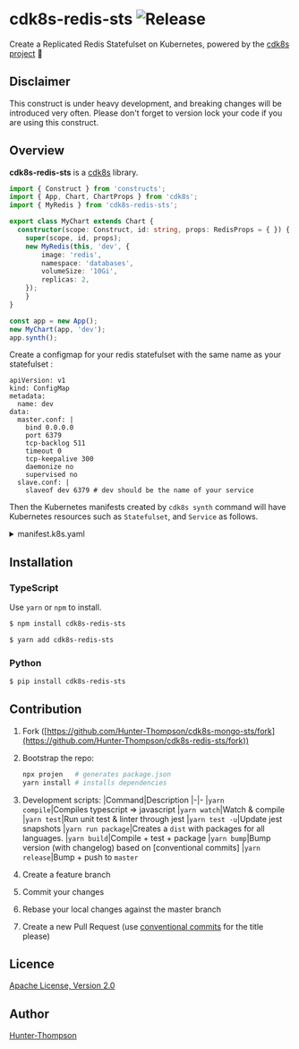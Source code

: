 # cdk8s-redis-sts  ![Release](https://github.com/Hunter-Thompson/cdk8s-redis-sts/workflows/Release/badge.svg?branch=development)

Create a Replicated Redis Statefulset on Kubernetes, powered by the [cdk8s project](https://cdk8s.io) 🚀

## Disclaimer 

This construct is under heavy development, and breaking changes will be introduced very often. Please don't forget to version lock your code if you are using this construct.

## Overview

**cdk8s-redis-sts** is a [cdk8s](https://cdk8s.io) library.

```typescript
import { Construct } from 'constructs';
import { App, Chart, ChartProps } from 'cdk8s';
import { MyRedis } from 'cdk8s-redis-sts';

export class MyChart extends Chart {
  constructor(scope: Construct, id: string, props: RedisProps = { }) {
    super(scope, id, props);
    new MyRedis(this, 'dev', {
        image: 'redis',
        namespace: 'databases',
        volumeSize: '10Gi',
        replicas: 2,
    });
    }
}

const app = new App();
new MyChart(app, 'dev');
app.synth();
```

Create a configmap for your redis statefulset with the same name as your statefulset :

```
apiVersion: v1
kind: ConfigMap
metadata:
  name: dev
data:
  master.conf: |
    bind 0.0.0.0
    port 6379
    tcp-backlog 511
    timeout 0
    tcp-keepalive 300
    daemonize no
    supervised no
  slave.conf: |
    slaveof dev 6379 # dev should be the name of your service
```


Then the Kubernetes manifests created by `cdk8s synth` command will have Kubernetes resources such as `Statefulset`, and `Service` as follows.

<details>
<summary>manifest.k8s.yaml</summary>

```yaml
apiVersion: v1
kind: Service
metadata:
  labels:
    app: dev
  name: dev
  namespace: databases
spec:
  ports:
    - port: 6379
      targetPort: 6379
  selector:
    app: dev
  type: ClusterIP
---
apiVersion: apps/v1
kind: StatefulSet
metadata:
  labels:
    app: dev
  name: dev
  namespace: databases
spec:
  replicas: 2
  selector:
    matchLabels:
      app: dev
  serviceName: dev
  template:
    metadata:
      labels:
        app: dev
    spec:
      containers:
        - command:
            - bash
            - -c
            - |-
              [[ `hostname` =~ -([0-9]+)$ ]] || exit 1
              ordinal=${BASH_REMATCH[1]}
              if [[ $ordinal -eq 0 ]]; then
              echo "starting master"
              redis-server /mnt/redis/master.conf
              else
              echo "starting slave"
              redis-server /mnt/redis/slave.conf
              fi
          env: []
          image: redis
          name: redis
          ports:
            - containerPort: 6379
          resources:
            limits:
              cpu: 400m
              memory: 512Mi
            requests:
              cpu: 200m
              memory: 256Mi
          volumeMounts:
            - mountPath: /data
              name: dev
            - mountPath: /mnt/redis/
              name: dev-redis-conf
      terminationGracePeriodSeconds: 10
      volumes:
        - configMap:
            name: dev-redis-conf
          name: dev-redis-conf
  volumeClaimTemplates:
    - metadata:
        name: dev
        namespace: databases
      spec:
        accessModes:
          - ReadWriteOnce
        resources:
          requests:
            storage: 10Gi
```

</details>

## Installation

### TypeScript

Use `yarn` or `npm` to install.

```sh
$ npm install cdk8s-redis-sts
```

```sh
$ yarn add cdk8s-redis-sts
```

### Python

```sh
$ pip install cdk8s-redis-sts
```

## Contribution

1. Fork ([https://github.com/Hunter-Thompson/cdk8s-mongo-sts/fork](https://github.com/Hunter-Thompson/cdk8s-redis-sts/fork))
2. Bootstrap the repo:
  
    ```bash
    npx projen   # generates package.json 
    yarn install # installs dependencies
    ```
3. Development scripts:
   |Command|Description
   |-|-
   |`yarn compile`|Compiles typescript => javascript
   |`yarn watch`|Watch & compile
   |`yarn test`|Run unit test & linter through jest
   |`yarn test -u`|Update jest snapshots
   |`yarn run package`|Creates a `dist` with packages for all languages.
   |`yarn build`|Compile + test + package
   |`yarn bump`|Bump version (with changelog) based on [conventional commits]
   |`yarn release`|Bump + push to `master`
4. Create a feature branch
5. Commit your changes
6. Rebase your local changes against the master branch
7. Create a new Pull Request (use [conventional commits](https://www.conventionalcommits.org/en/v1.0.0/) for the title please)

## Licence

[Apache License, Version 2.0](./LICENSE)

## Author

[Hunter-Thompson](https://github.com/Hunter-Thompson)
